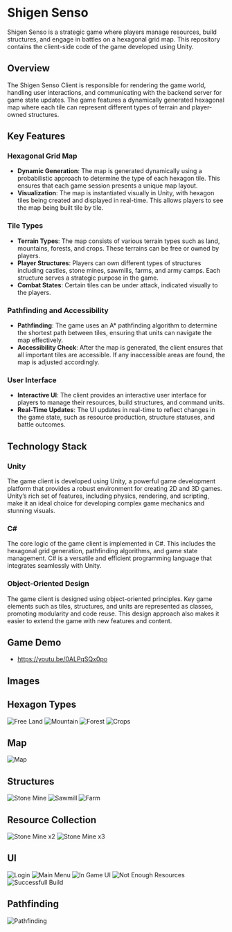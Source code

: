 # Shigen Senso

Shigen Senso is a strategic game where players manage resources, build structures, and engage in battles on a hexagonal grid map. This repository contains the client-side code of the game developed using Unity. 

## Overview

The Shigen Senso Client is responsible for rendering the game world, handling user interactions, and communicating with the backend server for game state updates. The game features a dynamically generated hexagonal map where each tile can represent different types of terrain and player-owned structures.

## Key Features

### Hexagonal Grid Map

- **Dynamic Generation**: The map is generated dynamically using a probabilistic approach to determine the type of each hexagon tile. This ensures that each game session presents a unique map layout.
- **Visualization**: The map is instantiated visually in Unity, with hexagon tiles being created and displayed in real-time. This allows players to see the map being built tile by tile.

### Tile Types

- **Terrain Types**: The map consists of various terrain types such as land, mountains, forests, and crops. These terrains can be free or owned by players.
- **Player Structures**: Players can own different types of structures including castles, stone mines, sawmills, farms, and army camps. Each structure serves a strategic purpose in the game.
- **Combat States**: Certain tiles can be under attack, indicated visually to the players.

### Pathfinding and Accessibility

- **Pathfinding**: The game uses an A* pathfinding algorithm to determine the shortest path between tiles, ensuring that units can navigate the map effectively.
- **Accessibility Check**: After the map is generated, the client ensures that all important tiles are accessible. If any inaccessible areas are found, the map is adjusted accordingly.

### User Interface

- **Interactive UI**: The client provides an interactive user interface for players to manage their resources, build structures, and command units.
- **Real-Time Updates**: The UI updates in real-time to reflect changes in the game state, such as resource production, structure statuses, and battle outcomes.

## Technology Stack

### Unity

The game client is developed using Unity, a powerful game development platform that provides a robust environment for creating 2D and 3D games. Unity’s rich set of features, including physics, rendering, and scripting, make it an ideal choice for developing complex game mechanics and stunning visuals.

### C#

The core logic of the game client is implemented in C#. This includes the hexagonal grid generation, pathfinding algorithms, and game state management. C# is a versatile and efficient programming language that integrates seamlessly with Unity.

### Object-Oriented Design

The game client is designed using object-oriented principles. Key game elements such as tiles, structures, and units are represented as classes, promoting modularity and code reuse. This design approach also makes it easier to extend the game with new features and content.

## Game Demo
- https://youtu.be/0ALPqSQx0po

## Images 

## Hexagon Types
![Free Land](images/hex_freeland.png)
![Mountain](images/hex_mountian.png)
![Forest](images/hex_forest.png)
![Crops](images/hex_crops.png)

## Map
![Map](images/map_complete.png)

## Structures
![Stone Mine](images/struct_stoneMine.png)
![Sawmill](images/struct_sawmill.png)
![Farm](images/struct_farm.png)

## Resource Collection
![Stone Mine x2](images/struct_stoneMine_2x.png)
![Stone Mine x3](images/struct_stoneMine_3x.png)

## UI
![Login](images/ui_login.png)
![Main Menu](images/ui_mainManu.png)
![In Game UI](images/ui_player2.png)
![Not Enough Resources](images/ui_no_resources.png)
![Successfull Build](images/ui_yes_resources.png)

## Pathfinding
![Pathfinding](images/ui_unit_pathdinding.png)
